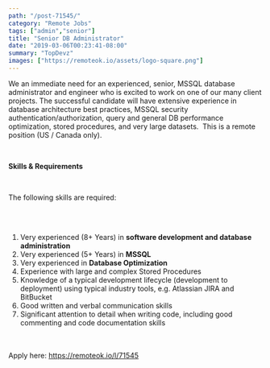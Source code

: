 ```yaml
---
path: "/post-71545/"
category: "Remote Jobs"
tags: ["admin","senior"]
title: "Senior DB Administrator"
date: "2019-03-06T00:23:41-08:00"
summary: "TopDevz"
images: ["https://remoteok.io/assets/logo-square.png"]
---
```


<p>We&nbsp;an immediate need&nbsp;for an experienced, senior, MSSQL database administrator and&nbsp;engineer&nbsp;who is excited to work on one of our many client projects. The successful candidate will have extensive experience in database architecture best practices, MSSQL security authentication/authorization, query and general DB performance optimization, stored procedures, and very large datasets. &nbsp;This is a remote position (US / Canada only).</p><br /><p><strong>Skills &amp; Requirements</strong></p><br /><p>The following skills are required:</p><br /><ol><br /><li>Very experienced (8+ Years) in&nbsp;<strong>software development and database administration</strong></li><li>Very experienced (5+ Years) in <strong>MSSQL</strong></li><li>Very experienced in <strong>Database Optimization</strong></li><li>Experience with large and complex Stored Procedures</li><li>Knowledge of a typical development lifecycle (development to deployment) using typical industry tools, e.g. Atlassian JIRA and BitBucket</li><li>Good written and verbal communication skills</li><li>Significant attention to detail when writing code, including good commenting and code documentation skills</li></ol>

<br/>
<br/>
Apply here: <A HREF="https://remoteok.io/l/71545">https://remoteok.io/l/71545</A>
